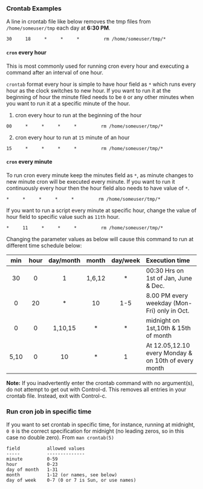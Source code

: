 ### Crontab Examples
A line in crontab file like below removes the tmp files from `/home/someuser/tmp` each day at **6:30 PM**.
```
30     18     *     *     *         rm /home/someuser/tmp/*
```

#### `cron` every hour
This is most commonly used for running cron every hour and executing a command after an interval of one hour.

`crontab` format every hour is simple to have hour field as `*` which runs every hour as the clock switches to new hour. If you want to run it at the beginning of hour the minute filed needs to be `0` or any other minutes when you want to run it at a specific minute of the hour.

1. cron every hour to run at the beginning of the hour
```
00     *     *     *     *         rm /home/someuser/tmp/*
```

2. cron every hour to run at `15` minute of an hour
```
15     *     *     *     *         rm /home/someuser/tmp/*
```

#### `cron` every minute
To run cron every minute keep the minutes field as `*`, as minute changes to new minute cron will be executed every minute. If you want to run it continuously every hour then the hour field also needs to have value of `*`.
```
*     *     *     *     *         rm /home/someuser/tmp/*
```

If you want to run a script every minute at specific hour, change the value of hour field to specific value such as `11th` hour.
```
*     11     *     *     *         rm /home/someuser/tmp/*
```

Changing the parameter values as below will cause this command to run at different time schedule below:

| min | hour | day/month | month | day/week | Execution time |
|:---:|:---:|:---:|:---:|:---:|:---|
| 30 | 0 | 1 | 1,6,12 | * | 00:30 Hrs on 1st of Jan, June & Dec. |
| 0 | 20 | * | 10 | 1-5 | 8.00 PM every weekday (Mon-Fri) only in Oct. |
| 0 | 0 | 1,10,15 | * | * | midnight on 1st,10th & 15th of month |
| 5,10 | 0 | 10 | * | 1 | At 12.05,12.10 every Monday & on 10th of every month |

**Note:** If you inadvertently enter the crontab command with no argument(s), do not attempt to get out with Control-d. This removes all entries in your crontab file. Instead, exit with Control-c.

### Run cron job in specific time
If you want to set crontab in specific time, for instance,
running at midnight, ```0 0``` is the correct specification for midnight (no leading zeros, so in this case no double zero). From `man crontab(5)`
```
field          allowed values
-----          --------------
minute         0-59
hour           0-23
day of month   1-31
month          1-12 (or names, see below)
day of week    0-7 (0 or 7 is Sun, or use names)
```
